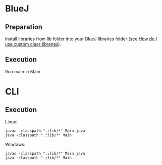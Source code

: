 # BlueJ

## Preparation

Install libraries from lib folder into your BlueJ libraries folder (see [How do I use custom class libraries](https://www.bluej.org/faq.html#faq_How_do_I_use_custom_class_libraries__JARs__)).

## Execution

Run main in Main

# CLI

## Execution

Linux:
```
javac -classpath ".:lib/*" Main.java
java -classpath ".:lib/*" Main
```

Windows:
```
javac -classpath ".;lib/*" Main.java
java -classpath ".;lib/*" Main
```

